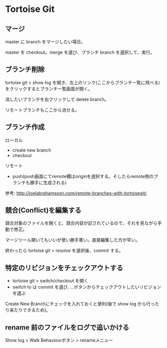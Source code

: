 # Tortoise Git

## マージ
master に branch をマージしたい場合。

master を checkout。merge を選び、ブランチ branch を選択して、実行。

## ブランチ削除
tortoise git > show log を開き、左上のリンク(ここからブランチ一覧に飛べる)をクリックするとブランチ一覧画面が開く。

消したいブランチを右クリックして delete branch。

リモートブランチもここから消せる。

## ブランチ作成
ローカル

- create new branch
- checkout

リモート

- push(push画面にてremote欄はoriginを選択する。そしたらremote側のブランチも勝手に生成される)

参考: http://joelabrahamsson.com/remote-branches-with-tortoisegit/

## 競合(Conflict)を編集する
競合対象のファイルを開くと、競合内容が記されているので、それを見ながら手動で修正。

マージツール開いてもいいが使い勝手悪い。直接編集した方が早い。

終わったら tortoise git > resolve を選択後、commit する。

## 特定のリビジョンをチェックアウトする
- tortoise git > switch/checkout を開く
- switch to は commit を選び, ...ボタンからチェックアウトしたいリビジョンを選ぶ

Create New Branchにチェックを入れておくと便利(後で show log から行ったり来たりできるため)。

## rename 前のファイルをログで追いかける
Show log > Walk Behaviourボタン > renameメニュー
